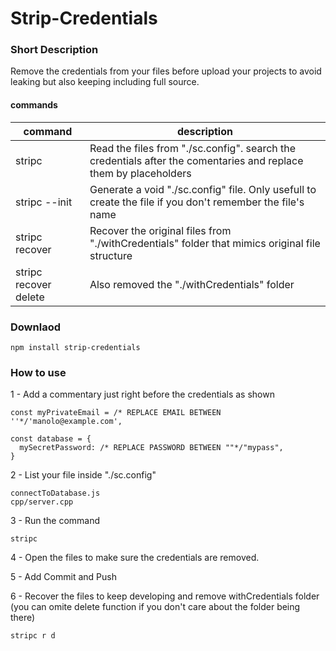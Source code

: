 # Strip-Credentials

### Short Description
Remove the credentials from your files before upload your projects to avoid leaking but also keeping including full source.

#### commands
| command | description |
| ------- | ----------- |
| stripc  | Read the files from "./sc.config". search the credentials after the comentaries and replace them by placeholders |
| stripc --init | Generate a void "./sc.config" file. Only usefull to create the file if you don't remember the file's name |
| stripc recover | Recover the original files from "./withCredentials" folder that mimics original file structure |
| stripc recover delete | Also removed the "./withCredentials" folder


### Downlaod
```
npm install strip-credentials
```

### How to use
1 - Add a commentary just right before the credentials as shown
```
const myPrivateEmail = /* REPLACE EMAIL BETWEEN ''*/'manolo@example.com',

const database = {
  mySecretPassword: /* REPLACE PASSWORD BETWEEN ""*/"mypass",
}
```

2 - List your file inside "./sc.config"
```
connectToDatabase.js
cpp/server.cpp

```

3 - Run the command
```
stripc
```

4 - Open the files to make sure the credentials are removed.

5 - Add Commit and Push

6 - Recover the files to keep developing and remove withCredentials folder (you can omite delete function if you don't care about the folder being there)
```
stripc r d
```

